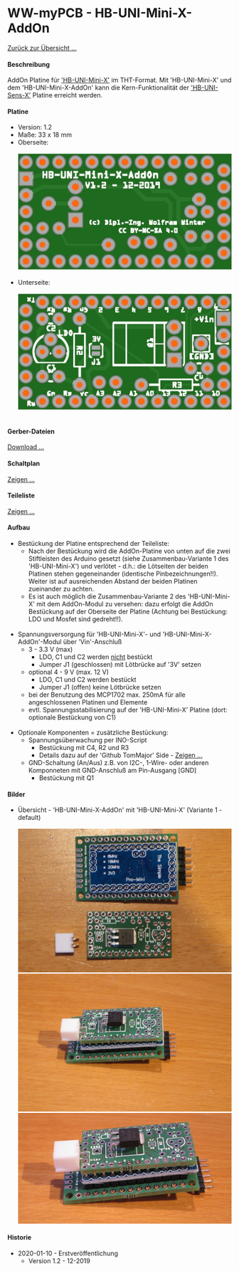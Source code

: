 # WW-myPCB - HB-UNI-Mini-X-AddOn

[Zurück zur Übersicht ...](../README.md)

#### Beschreibung

AddOn Platine für ['HB-UNI-Mini-X'](https://github.com/wolwin/WW-myPCB/blob/master/PCB_HB-UNI-Mini-X/README.md) im THT-Format. Mit 'HB-UNI-Mini-X' und dem 'HB-UNI-Mini-X-AddOn' kann die Kern-Funktionalität der ['HB-UNI-Sens-X'](https://github.com/wolwin/WW-myPCB/blob/master/PCB_HB-UNI-Sens-X/README.md) Platine erreicht werden.

#### Platine
- Version: 1.2
- Maße: 33 x 18 mm
- Oberseite:
  <br><br>
![WW-myPCB - HB-UNI-Mini-X-AddOn - Top](./img/PCB_HB-UNI-Mini-X-AddOn_1.2_Top.jpg "HB-UNI-Mini-X-AddOn - Top")
<br><br>
- Unterseite:
  <br><br>
![WW-myPCB - HB-UNI-Mini-X-AddOn - Bottom](./img/PCB_HB-UNI-Mini-X-AddOn_1.2_Bottom.jpg "HB-UNI-Mini-X-AddOn - Bottom")
<br><br>

#### Gerber-Dateien
[Download ...](./bin/Gerber_HB-UNI-Mini-X-AddOn_1.2.zip)

#### Schaltplan
[Zeigen ...](./bin/HB-UNI-Mini-X-AddOn_1.2.pdf)

#### Teileliste
[Zeigen ...](./bin/HB-UNI-Mini-X-AddOn_1.2_Teileliste.txt)

#### Aufbau
- Bestückung der Platine entsprechend der Teileliste:
  - Nach der Bestückung wird die AddOn-Platine von unten auf die zwei Stiftleisten des Arduino gesetzt (siehe Zusammenbau-Variante 1 des 'HB-UNI-Mini-X') und verlötet - d.h.: die Lötseiten der beiden Platinen stehen gegeneinander (identische Pinbezeichnungen!!). Weiter ist auf ausreichenden Abstand der beiden Platinen zueinander zu achten.
  - Es ist auch möglich die Zusammenbau-Variante 2 des 'HB-UNI-Mini-X' mit dem AddOn-Modul zu versehen: dazu erfolgt die AddOn Bestückung auf der Oberseite der Platine (Achtung bei Bestückung: LDO und Mosfet sind gedreht!!).
<br><br>
- Spannungsversorgung für 'HB-UNI-Mini-X'- und 'HB-UNI-Mini-X-AddOn'-Modul über 'Vin'-Anschluß
  - 3 - 3.3 V (max)
    - LDO, C1 und C2 werden <u>nicht</u> bestückt
    - Jumper J1 (geschlossen) mit Lötbrücke auf '3V' setzen
  - optional 4 - 9 V (max. 12 V)
    - LDO, C1 und C2 werden bestückt
    - Jumper J1 (offen) keine Lötbrücke setzen
  - bei der Benutzung des MCP1702 max. 250mA für alle angeschlossenen Platinen und Elemente
  - evtl. Spannungsstabilisierung auf der 'HB-UNI-Mini-X' Platine (dort: optionale Bestückung von C1)
<br><br>
- Optionale Komponenten = zusätzliche Bestückung:
  - Spannungsüberwachung per INO-Script
    - Bestückung mit C4, R2 und R3
    - Details dazu auf der 'Github TomMajor' Side - [Zeigen ...](https://github.com/TomMajor/SmartHome/tree/master/HB-UNI-Sensor1#messung-der-batteriespannung)
  - GND-Schaltung (An/Aus) z.B. von I2C-, 1-Wire- oder anderen Komponneten mit GND-Anschluß am Pin-Ausgang [GND]
    - Bestückung mit Q1

#### Bilder
- Übersicht - 'HB-UNI-Mini-X-AddOn' mit 'HB-UNI-Mini-X' (Variante 1 - default)<br><br>
![WW-myPCB - HB-UNI-Mini-X-AddOn - Variante 1](./img/PCB_HB-UNI-Mini-X-AddOn_1_01.jpg "HB-UNI-Mini-X-AddOn - Variante 1")
![WW-myPCB - HB-UNI-Mini-X-AddOn - Variante 1](./img/PCB_HB-UNI-Mini-X-AddOn_1_02.jpg "HB-UNI-Mini-X-AddOn - Variante 1")
![WW-myPCB - HB-UNI-Mini-X-AddOn - Variante 1](./img/PCB_HB-UNI-Mini-X-AddOn_1_03.jpg "HB-UNI-Mini-X-AddOn - Variante 1")

#### Historie
- 2020-01-10 - Erstveröffentlichung
  - Version 1.2 - 12-2019
